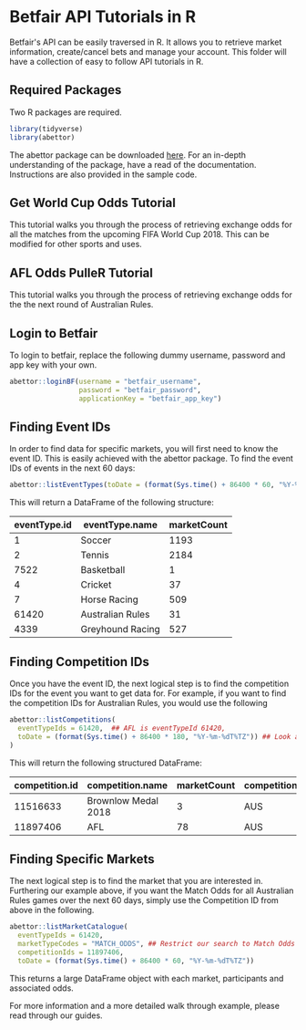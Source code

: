 

# Betfair API Tutorials in R
Betfair's API can be easily traversed in R. It allows you to retrieve market information, create/cancel bets and manage your account. This folder will have a collection of easy to follow API tutorials in R.

## Required Packages
Two R packages are required.
```R
library(tidyverse)
library(abettor)
```

The abettor package can be downloaded [here](https://github.com/phillc73/abettor). For an in-depth understanding of the package, have a read of the documentation. Instructions are also provided in the sample code.

## Get World Cup Odds Tutorial
This tutorial walks you through the process of retrieving exchange odds for all the matches from the upcoming FIFA World Cup 2018. This can be modified for other sports and uses.

## AFL Odds PulleR Tutorial
This tutorial walks you through the process of retrieving exchange odds for the the next round of Australian Rules.

## Login to Betfair
To login to betfair, replace the following dummy username, password and app key with your own.
```R
abettor::loginBF(username = "betfair_username",
                 password = "betfair_password",
                 applicationKey = "betfair_app_key")
```

## Finding Event IDs
In order to find data for specific markets, you will first need to know the event ID. This is easily achieved with the abettor package. To find the event IDs of events in the next 60 days:
```R
abettor::listEventTypes(toDate = (format(Sys.time() + 86400 * 60, "%Y-%m-%dT%TZ")))
```

This will return a DataFrame of the following structure:

  | eventType.id |  eventType.name |marketCount|
  | ------------ | --------------- | ----------|
 |            1 |          Soccer |       1193|
 |            2 |          Tennis |       2184|
 |         7522 |      Basketball |          1|
 |            4 |         Cricket |         37|
 |            7 |    Horse Racing |        509|
|        61420 |Australian Rules |         31|
|         4339 |Greyhound Racing |        527|

## Finding Competition IDs
Once you have the event ID, the next logical step is to find the competition IDs for the event you want to get data for. For example, if you want to find the competition IDs for Australian Rules, you would use the following
```R
abettor::listCompetitions(
  eventTypeIds = 61420,  ## AFL is eventTypeId 61420,
  toDate = (format(Sys.time() + 86400 * 180, "%Y-%m-%dT%TZ")) ## Look ahead until the next 180 days
)
```
This will return the following structured DataFrame:

| competition.id |competition.name       | marketCount | competitionRegion |
| -------------- | --------------------- | ------------| ----------------- |
| 11516633       |  Brownlow Medal 2018  | 3           |               AUS |
| 11897406       |                   AFL |          78 |               AUS |

## Finding Specific Markets
The next logical step is to find the market that you are interested in. Furthering our example above, if you want the Match Odds for all Australian Rules games over the next 60 days, simply use the Competition ID from above in the following.
```R
abettor::listMarketCatalogue(
  eventTypeIds = 61420,
  marketTypeCodes = "MATCH_ODDS", ## Restrict our search to Match Odds only, not other markets for the same match
  competitionIds = 11897406,
  toDate = (format(Sys.time() + 86400 * 60, "%Y-%m-%dT%TZ"))
```

This returns a large DataFrame object with each market, participants and associated odds.

For more information and a more detailed walk through example, please read through our guides.